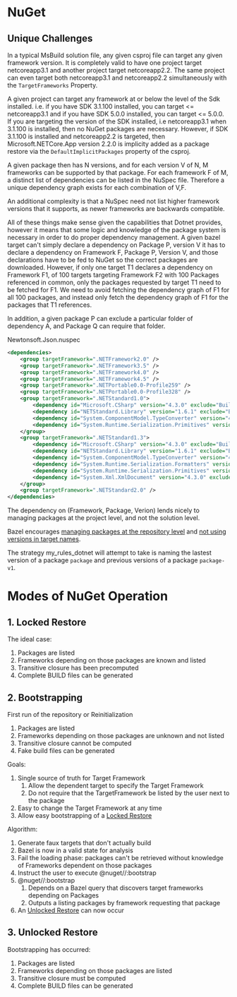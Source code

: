 # NuGet

## Unique Challenges

In a typical MsBuild solution file, any given csproj file can target any given framework version. It is completely valid to have one project target netcoreapp3.1 and another project target netcoreapp2.2. The same project can even target both netcoreapp3.1 and netcoreapp2.2 simultaneously with the `TargetFrameworks` Property.

A given project can target any framework at or below the level of the Sdk installed. i.e. if you have SDK 3.1.100 installed, you can target <= netcoreapp3.1 and if you have SDK 5.0.0 installed, you can target <= 5.0.0. If you are targeting the version of the SDK installed, i.e netcoreapp3.1 when 3.1.100 is installed, then no NuGet packages are necessary. However, if SDK 3.1.100 is installed and netcoreapp2.2 is targeted, then Microsoft.NETCore.App version 2.2.0 is implicity added as a package restore via the `DefaultImplicitPackages` property of the csproj.

A given package then has N versions, and for each version V of N, M frameworks can be supported by that package. For each framework F of M, a distinct list of dependencies can be listed in the NuSpec file. Therefore a unique dependency graph exists for each combination of V,F.

An additional complexity is that a NuSpec need not list higher framework versions that it supports, as newer frameworks are backwards compatible.

All of these things make sense given the capabilities that Dotnet provides, however it means that some logic and knowledge of the package system is necessary in order to do proper dependency management. A given bazel target can't simply declare a dependency on Package P, version V it has to declare a dependency on Framework F, Package P, Version V, and those declarations have to be fed to NuGet so the correct packages are downloaded. However, if only one target T1 declares a dependency on Framework F1, of 100 targets targeting Framework F2 with 100 Packages referenced in common, only the packages requested by target T1 need to be fetched for F1. We need to avoid fetching the dependency graph of F1 for all 100 packages, and instead only fetch the dependency graph of F1 for the packages that T1 references.

In addition, a given package P can exclude a particular folder of dependency A, and Package Q can require that folder.

Newtonsoft.Json.nuspec

```xml
<dependencies>
    <group targetFramework=".NETFramework2.0" />
    <group targetFramework=".NETFramework3.5" />
    <group targetFramework=".NETFramework4.0" />
    <group targetFramework=".NETFramework4.5" />
    <group targetFramework=".NETPortable0.0-Profile259" />
    <group targetFramework=".NETPortable0.0-Profile328" />
    <group targetFramework=".NETStandard1.0">
        <dependency id="Microsoft.CSharp" version="4.3.0" exclude="Build,Analyzers" />
        <dependency id="NETStandard.Library" version="1.6.1" exclude="Build,Analyzers" />
        <dependency id="System.ComponentModel.TypeConverter" version="4.3.0" exclude="Build,Analyzers" />
        <dependency id="System.Runtime.Serialization.Primitives" version="4.3.0" exclude="Build,Analyzers" />
    </group>
    <group targetFramework=".NETStandard1.3">
        <dependency id="Microsoft.CSharp" version="4.3.0" exclude="Build,Analyzers" />
        <dependency id="NETStandard.Library" version="1.6.1" exclude="Build,Analyzers" />
        <dependency id="System.ComponentModel.TypeConverter" version="4.3.0" exclude="Build,Analyzers" />
        <dependency id="System.Runtime.Serialization.Formatters" version="4.3.0" exclude="Build,Analyzers" />
        <dependency id="System.Runtime.Serialization.Primitives" version="4.3.0" exclude="Build,Analyzers" />
        <dependency id="System.Xml.XmlDocument" version="4.3.0" exclude="Build,Analyzers" />
    </group>
    <group targetFramework=".NETStandard2.0" />
</dependencies>
```

The dependency on (Framework, Package, Verion) lends nicely to managing packages at the project level, and not the solution level.

Bazel encourages [managing packages at the repository level](https://docs.bazel.build/versions/master/external.html#shadowing-dependencies) and [not using versions in target names](https://docs.bazel.build/versions/4.0.0/best-practices.html#versioning).

The strategy my_rules_dotnet will attempt to take is naming the lastest version of a package `package` and previous versions of a package `package-v1`.

# Modes of NuGet Operation

## 1. Locked Restore

The ideal case:

1. Packages are listed
1. Frameworks depending on those packages are known and listed
1. Transitive closure has been precomputed
1. Complete BUILD files can be generated

## 2. Bootstrapping

First run of the repository or Reinitialization

1. Packages are listed
1. Frameworks depending on those packages are unknown and not listed
1. Transitive closure cannot be computed
1. Fake build files can be generated

Goals:

1. Single source of truth for Target Framework
   1. Allow the dependent target to specify the Target Framework
   1. Do not require that the TargetFramework be listed by the user next to the package
1. Easy to change the Target Framework at any time
1. Allow easy bootstrapping of a [Locked Restore](#1-locked-restore)

Algorithm:

1. Generate faux targets that don't actually build
1. Bazel is now in a valid state for analysis
1. Fail the loading phase: packages can't be retrieved without knowledge of Frameworks dependent on those packages
1. Instruct the user to execute @nuget//:bootstrap
1. @nuget//:bootstrap
   1. Depends on a Bazel query that discovers target frameworks depending on Packages
   1. Outputs a listing packages by framework requesting that package
1. An [Unlocked Restore](#3-unlocked-restore) can now occur

## 3. Unlocked Restore

Bootstrapping has occurred:

1. Packages are listed
1. Frameworks depending on those packages are listed
1. Transitive closure must be computed
1. Complete BUILD files can be generated
